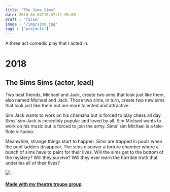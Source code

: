 ```yaml
---
title: "The Sims Sims"
date: 2018-04-04T15:37:11-05:00
draft : "false"
image : "/img/sims.jpg"
tags : ["projects"]
---
```


A three act comedic play that I acted in.

<!--more-->


<h1 id="2018">2018</h1>

<h2 id="the-sims-sims-actor-lead">The Sims Sims (actor, lead)</h2>

<p>Two best friends, Michael and Jack, create two sims that look just like them, also named Michael and Jack. Those two sims, in turn, create two new sims that look just like them but are more talented and attractive.</p>

<p>Sim Jack wants to work on his charisma but is forced to play chess all day. Sims&rsquo; sim Jack is incredibly popular and loved by all. Sim Michael wants to work on his music but is forced to join the army. Sims&rsquo; sim Michael is a tele-flute virtuoso.</p>

<p>Meanwhile, strange things start to happen. Sims are trapped in pools when the pool ladders disappear. The sims discover a torture chamber where a bunch of sims have to paint for their lives. Will the sims get to the bottom of the mystery? Will they survive? Will they ever learn the horrible truth that underlies all of their lives?</p>

<p><img src="/images/sims.jpg"/></p>

<h4><a href="https://perotroupe.org/"> Made with my theatre troupe group </a></h4>
